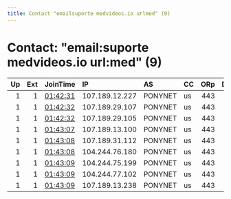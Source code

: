 ```yaml
---
title: Contact "emailsuporte medvideos.io urlmed" (9)
---
```


# Contact: "email:suporte medvideos.io url:med" (9)

|   Up |   Ext | JoinTime                                                                                              | IP             | AS      | CC   |   ORp |   Dirp | OS    | Version   | Nickname        |   eFamMembers |
|-----:|------:|:------------------------------------------------------------------------------------------------------|:---------------|:--------|:-----|------:|-------:|:------|:----------|:----------------|--------------:|
|    1 |     1 | [01:42:31](https://nusenu.github.io/OrNetStats/w/relay/964D28D023A56597529B0B0B4C8A1CC65AEBA54A.html) | 107.189.12.227 | PONYNET | us   |   443 |      0 | Linux | 0.4.6.8   | MMDVExitRelay64 |            71 |
|    1 |     1 | [01:42:32](https://nusenu.github.io/OrNetStats/w/relay/8F55F3BA5BE6AC9E7139AD0AA0CF0BF600955751.html) | 107.189.29.107 | PONYNET | us   |   443 |      0 | Linux | 0.4.6.8   | MMDVExitRelay62 |            71 |
|    1 |     1 | [01:42:32](https://nusenu.github.io/OrNetStats/w/relay/BFC5E9EE495316B84792835E7CE1741FFB9650FC.html) | 107.189.29.105 | PONYNET | us   |   443 |      0 | Linux | 0.4.6.8   | MMDVExitRelay63 |            71 |
|    1 |     1 | [01:43:07](https://nusenu.github.io/OrNetStats/w/relay/A8A380DEAD8F53B5D0F8B780AC87A52A7AB23A6C.html) | 107.189.13.100 | PONYNET | us   |   443 |      0 | Linux | 0.4.6.8   | MMDVExitRelay67 |            71 |
|    1 |     1 | [01:43:08](https://nusenu.github.io/OrNetStats/w/relay/5DF3D7D0C6A1BE190490EE9C9C5B63289D57DD21.html) | 107.189.31.112 | PONYNET | us   |   443 |      0 | Linux | 0.4.6.8   | MMDVExitRelay65 |            71 |
|    1 |     1 | [01:43:08](https://nusenu.github.io/OrNetStats/w/relay/F76819A7F3981F1B47B85C8ED9990BACECF2A19B.html) | 104.244.76.180 | PONYNET | us   |   443 |      0 | Linux | 0.4.6.8   | MMDVExitRelay66 |            71 |
|    1 |     1 | [01:43:09](https://nusenu.github.io/OrNetStats/w/relay/024D30C10A43F0023222FB69874AD341CEAD9F08.html) | 104.244.75.199 | PONYNET | us   |   443 |      0 | Linux | 0.4.6.8   | MMDVExitRelay69 |            71 |
|    1 |     1 | [01:43:09](https://nusenu.github.io/OrNetStats/w/relay/2E2CAE6EA2830C5F973E4375B2E0FD970D1284F3.html) | 104.244.77.102 | PONYNET | us   |   443 |      0 | Linux | 0.4.6.8   | MMDVExitRelay68 |            71 |
|    1 |     1 | [01:43:09](https://nusenu.github.io/OrNetStats/w/relay/A4922CB8BC1ACA244D28827B4739477EEA4DC5DC.html) | 107.189.13.238 | PONYNET | us   |   443 |      0 | Linux | 0.4.6.8   | MMDVExitRelay70 |            71 |
